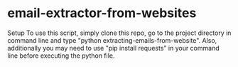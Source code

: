 # email-extractor-from-websites
Setup
To use this script, simply clone this repo, go to the project directory in command line and type "python extracting-emails-from-website".
Also, additionally you may need to use "pip install requests" in your command line before executing the python file.
